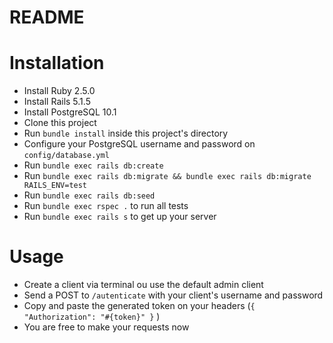 # README

# Installation

* Install Ruby 2.5.0
* Install Rails 5.1.5
* Install PostgreSQL 10.1
* Clone this project
* Run `bundle install` inside this project's directory
* Configure your PostgreSQL username and password on `config/database.yml`
* Run `bundle exec rails db:create`
* Run `bundle exec rails db:migrate && bundle exec rails db:migrate RAILS_ENV=test`
* Run `bundle exec rails db:seed`
* Run `bundle exec rspec .` to run all tests
* Run `bundle exec rails s` to get up your server

# Usage

* Create a client via terminal ou use the default admin client
* Send a POST to `/autenticate` with your client's username and password
* Copy and paste the generated token on your headers (`{ "Authorization": "#{token}" }` )
* You are free to make your requests now

